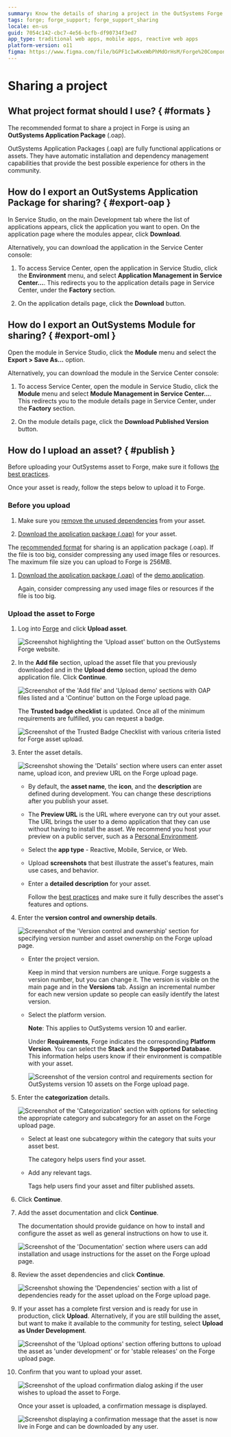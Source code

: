 ```yaml
---
summary: Know the details of sharing a project in the OutSystems Forge.
tags: forge; forge_support; forge_support_sharing
locale: en-us
guid: 7054c142-cbc7-4e56-bcfb-df90734f3ed7
app_type: traditional web apps, mobile apps, reactive web apps
platform-version: o11
figma: https://www.figma.com/file/bGPF1cIwKxeWbPhMdOrHsM/Forge%20Components?node-id=801:320
---
```


# Sharing a project

## What project format should I use? { #formats }

The recommended format to share a project in Forge is using an **OutSystems Application Package** (.oap).

OutSystems Application Packages (.oap) are fully functional applications or assets. They have automatic installation and dependency management capabilities that provide the best possible experience for others in the community.

## How do I export an OutSystems Application Package for sharing? { #export-oap }

In Service Studio, on the main Development tab where the list of applications appears, click the application you want to open. On the application page where the modules appear, click **Download**.

Alternatively, you can download the application in the Service Center console:

1. To access Service Center, open the application in Service Studio, click the **Environment** menu, and select **Application Management in Service Center...**. This redirects you to the application details page in Service Center, under the **Factory** section.

2. On the application details page, click the **Download** button.

## How do I export an OutSystems Module for sharing? { #export-oml }

Open the module in Service Studio, click the **Module** menu and select the **Export > Save As...** option.

Alternatively, you can download the module in the Service Center console:

1. To access Service Center, open the module in Service Studio, click the **Module** menu and select **Module Management in Service Center...**. This redirects you to the module details page in Service Center, under the **Factory** section.

2. On the module details page, click the **Download Published Version** button.

## How do I upload an asset? { #publish }

Before uploading your OutSystems asset to Forge, make sure it follows [the best practices](https://success.outsystems.com/Documentation/Best_Practices/Development/Forge_components_best_practices).

Once your asset is ready, follow the steps below to upload it to Forge.

### Before you upload

1. Make sure you [remove the unused dependencies](https://success.outsystems.com/Documentation/11/Getting_started/Service_Studio_Tips_and_Tricks#Make_sure_you_Remove_Unused_Dependencies) from your asset.

1. [Download the application package (.oap)](#export-oap) for your asset. 

The [recommended format](#formats) for sharing is an application package (.oap). If the file is too big, consider compressing any used image files or resources. The maximum file size you can upload to Forge is 256MB.

1. [Download the application package (.oap)](#export-oap) of the [demo application](https://success.outsystems.com/Documentation/Best_Practices/Development/Forge_components_best_practices#demo). 

    Again, consider compressing any used image files or resources if the file is too big.

### Upload the asset to Forge

1. Log into [Forge](https://www.outsystems.com/forge/) and click **Upload asset**.

    ![Screenshot highlighting the 'Upload asset' button on the OutSystems Forge website.](images/upload-asset-fg.png "Upload Asset Button on Forge")

1. In the **Add file** section, upload the asset file that you previously downloaded and in the **Upload demo** section, upload the demo application file. Click **Continue**. 

    ![Screenshot of the 'Add file' and 'Upload demo' sections with OAP files listed and a 'Continue' button on the Forge upload page.](images/add-files-fg.png "Add Files to Upload on Forge")

    The **Trusted badge checklist** is updated. Once all of the minimum requirements are fulfilled, you can request a badge.

    ![Screenshot of the Trusted Badge Checklist with various criteria listed for Forge asset upload.](images/checklist-fg.png "Trusted Badge Checklist on Forge")

1. Enter the asset details.

    ![Screenshot showing the 'Details' section where users can enter asset name, upload icon, and preview URL on the Forge upload page.](images/asset-details-fg.png "Entering Asset Details on Forge")

    * By default, the **asset name**, the **icon**, and the **description** are defined during development. You can change these descriptions after you publish your asset.

    * The **Preview URL** is the URL where everyone can try out your asset. The URL brings the user to a demo application that they can use without having to install the asset. We recommend you host your preview on a public server, such as a [Personal Environment](https://success.outsystems.com/Support/Licensing/What_is_an_OutSystems_Personal_Environment).

    * Select the **app type** - Reactive, Mobile, Service, or Web.

    * Upload **screenshots** that best illustrate the asset's features, main use cases, and behavior.
    
    * Enter a **detailed description** for your asset.
        
        Follow the [best practices](https://success.outsystems.com/Documentation/Best_Practices/Development/Forge_components_best_practices#name-desc) and make sure it fully describes the asset's features and options.

1. Enter the **version control and ownership details**. 

    ![Screenshot of the 'Version control and ownership' section for specifying version number and asset ownership on the Forge upload page.](images/version-control-fg.png "Version Control and Ownership Section on Forge")

    * Enter the project version.
        
        Keep in mind that version numbers are unique. Forge suggests a version number, but you can change it. The version is visible on the main page and in the **Versions** tab. Assign an incremental number for each new version update so people can easily identify the latest version.

    * Select the platform version.

        **Note**: This applies to OutSystems version 10 and earlier.

        Under **Requirements**, Forge indicates the corresponding **Platform Version**. You can select the **Stack** and the **Supported Database**. This information helps users know if their environment is compatible with your asset.

        ![Screenshot of the version control and requirements section for OutSystems version 10 assets on the Forge upload page.](images/version-control-o10-fg.png "Version Control for OutSystems Version 10 on Forge")

1. Enter the **categorization** details. 

    ![Screenshot of the 'Categorization' section with options for selecting the appropriate category and subcategory for an asset on the Forge upload page.](images/categorization-fg.png "Categorization Section on Forge")

    * Select at least one subcategory within the category that suits your asset best. 
    
        The category helps users find your asset.

    * Add any relevant tags. 
        
        Tags help users find your asset and filter published assets.

1. Click **Continue**.

1. Add the asset documentation and click **Continue**.

    The documentation should provide guidance on how to install and configure the asset as well as general instructions on how to use it.

    ![Screenshot of the 'Documentation' section where users can add installation and usage instructions for the asset on the Forge upload page.](images/documentation-fg.png "Adding Documentation on Forge")

1. Review the asset dependencies and click **Continue**.

    ![Screenshot showing the 'Dependencies' section with a list of dependencies ready for the asset upload on the Forge upload page.](images/dependencies-fg.png "Dependencies Review on Forge")

1. If your asset has a complete first version and is ready for use in production, click **Upload**. Alternatively, if you are still building the asset, but want to make it available to the community for testing, select **Upload as Under Development**.

    ![Screenshot of the 'Upload options' section offering buttons to upload the asset as 'under development' or for 'stable releases' on the Forge upload page.](images/upload-option-fg.png "Upload Options on Forge")

1. Confirm that you want to upload your asset.

    ![Screenshot of the upload confirmation dialog asking if the user wishes to upload the asset to Forge.](images/upload-confirmation-fg.png "Upload Confirmation on Forge")

    Once your asset is uploaded, a confirmation message is displayed. 

    ![Screenshot displaying a confirmation message that the asset is now live in Forge and can be downloaded by any user.](images/upload-successful-fg.png "Successful Upload Confirmation on Forge")
